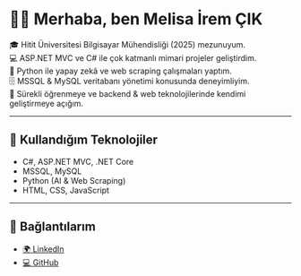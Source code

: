 # 👩‍💻 Merhaba, ben Melisa İrem ÇIK

🎓 Hitit Üniversitesi Bilgisayar Mühendisliği (2025) mezunuyum.  
💻 ASP.NET MVC ve C# ile çok katmanlı mimari projeler geliştirdim.  
🤖 Python ile yapay zekâ ve web scraping çalışmaları yaptım.  
🗄️ MSSQL & MySQL veritabanı yönetimi konusunda deneyimliyim.  
🌱 Sürekli öğrenmeye ve backend & web teknolojilerinde kendimi geliştirmeye açığım.  

---

## 🚀 Kullandığım Teknolojiler
- C#, ASP.NET MVC, .NET Core  
- MSSQL, MySQL  
- Python (AI & Web Scraping)  
- HTML, CSS, JavaScript  

---

## 🔗 Bağlantılarım
- [🌍 LinkedIn](https://www.linkedin.com/in/melisa-irem-%C3%A7%C4%B1k-1a2419250/)  
- [💻 GitHub](https://github.com/melisairem)  

